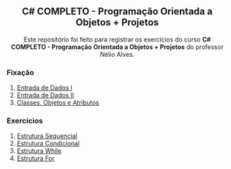 <h2 align="center">C# COMPLETO - Programação Orientada a Objetos + Projetos</h2>

<p align="center">Este repositório foi feito para registrar os exercícios do curso <strong>C# COMPLETO - Programação Orientada a Objetos + Projetos</strong> do professor Nélio Alves.</p>

### Fixação

01. [Entrada de Dados I](https://github.com/TiLourinho/csharp-exercises/tree/master/Fixation01)
02. [Entrada de Dados II](https://github.com/TiLourinho/csharp-exercises/tree/master/Fixation02)
03. [Classes, Objetos e Atributos](https://github.com/TiLourinho/csharp-exercises/tree/master/Fixation03)

### Exercícios

01. [Estrutura Sequencial](https://github.com/TiLourinho/csharp-exercises/tree/master/Exercise01)
02. [Estrutura Condicional](https://github.com/TiLourinho/csharp-exercises/tree/master/Exercise02)
03. [Estrutura While](https://github.com/TiLourinho/csharp-exercises/tree/master/Exercise03)
04. [Estrutura For](https://github.com/TiLourinho/csharp-exercises/tree/master/Exercise04)
